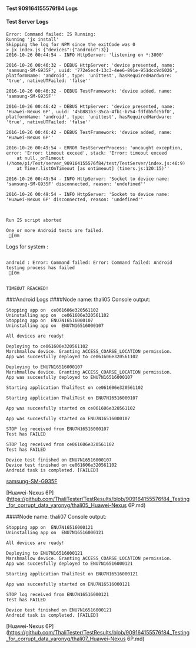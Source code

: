 #### Test 909164155576f84 Logs

#### Test Server Logs
```
Error: Command failed: IS Running:
Running 'jx install'
Skipping the log for NPM since the exitCode was 0
> jx index.js {"devices":{"android":3}}
2016-10-26 00:44:54 - INFO HttpServer: 'listening on *:3000'

2016-10-26 00:46:32 - DEBUG HttpServer: 'device presented, name: 'samsung-SM-G935F', uuid: '772e5ec4-13c3-4ee6-891e-951dcc9d6026', platformName: 'android', type: 'unittest', hasRequiredHardware: 'true', nativeUTFailed: 'false''

2016-10-26 00:46:32 - DEBUG TestFramework: 'device added, name: 'samsung-SM-G935F''

2016-10-26 00:46:42 - DEBUG HttpServer: 'device presented, name: 'Huawei-Nexus 6P', uuid: '45b881b3-35ca-4fb1-b754-fdfdb5fc5bf0', platformName: 'android', type: 'unittest', hasRequiredHardware: 'true', nativeUTFailed: 'false''

2016-10-26 00:46:42 - DEBUG TestFramework: 'device added, name: 'Huawei-Nexus 6P''

2016-10-26 00:49:54 - ERROR TestServerProcess: 'uncaught exception, error: 'Error: timeout exceed', stack: 'Error: timeout exceed
    at null._onTimeout (/home/pi/Test/server_909164155576f84/test/TestServer/index.js:46:9)
    at Timer.listOnTimeout [as ontimeout] (timers.js:120:15)''

2016-10-26 00:49:54 - INFO HttpServer: 'Socket to device name: 'samsung-SM-G935F' disconnected, reason: 'undefined''

2016-10-26 00:49:54 - INFO HttpServer: 'Socket to device name: 'Huawei-Nexus 6P' disconnected, reason: 'undefined''


 
Run IS script aborted
 
One or more Android tests are failed.
 [0m

```


Logs for system : 
```

android : Error: Command failed: Error: Command failed: Android testing process has failed
 [0m


TIMEOUT REACHED!
```
###Android Logs
####Node name: thali05
Console output:
```
Stopping app on  ce061606e320561102
Uninstalling app on  ce061606e320561102
Stopping app on  ENU7N16516000107
Uninstalling app on  ENU7N16516000107

All devices are ready!

Deploying to ce061606e320561102
Marshmallow device. Granting ACCESS_COARSE_LOCATION permission.
App was succesfully deployed to ce061606e320561102

Deploying to ENU7N16516000107
Marshmallow device. Granting ACCESS_COARSE_LOCATION permission.
App was succesfully deployed to ENU7N16516000107

Starting application ThaliTest on ce061606e320561102

Starting application ThaliTest on ENU7N16516000107

App was succesfully started on ce061606e320561102

App was succesfully started on ENU7N16516000107

STOP log received from ENU7N16516000107
Test has FAILED

STOP log received from ce061606e320561102
Test has FAILED

Device test finished on ENU7N16516000107 
Device test finished on ce061606e320561102 
Android task is completed. [FAILED]
```
[samsung-SM-G935F](https://github.com/ThaliTester/TestResults/blob/909164155576f84_Testing_for_corrupt_data_yaronyg/thali05_samsung-SM-G935F.md)

[Huawei-Nexus 6P](https://github.com/ThaliTester/TestResults/blob/909164155576f84_Testing_for_corrupt_data_yaronyg/thali05_Huawei-Nexus 6P.md)

####Node name: thali07
Console output:
```
Stopping app on  ENU7N16516000121
Uninstalling app on  ENU7N16516000121

All devices are ready!

Deploying to ENU7N16516000121
Marshmallow device. Granting ACCESS_COARSE_LOCATION permission.
App was succesfully deployed to ENU7N16516000121

Starting application ThaliTest on ENU7N16516000121

App was succesfully started on ENU7N16516000121

STOP log received from ENU7N16516000121
Test has FAILED

Device test finished on ENU7N16516000121 
Android task is completed. [FAILED]
```
[Huawei-Nexus 6P](https://github.com/ThaliTester/TestResults/blob/909164155576f84_Testing_for_corrupt_data_yaronyg/thali07_Huawei-Nexus 6P.md)




